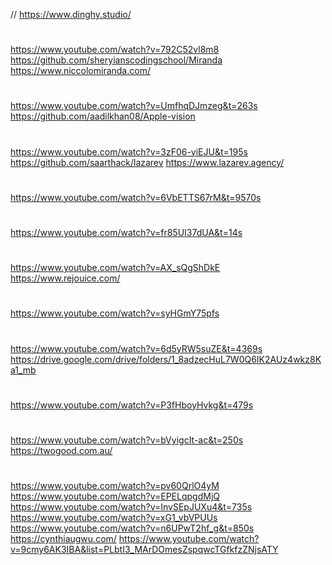 // https://www.dinghy.studio/

#

https://www.youtube.com/watch?v=792C52vl8m8
https://github.com/sheryianscodingschool/Miranda
https://www.niccolomiranda.com/

#

https://www.youtube.com/watch?v=UmfhqDJmzeg&t=263s
https://github.com/aadilkhan08/Apple-vision

#

https://www.youtube.com/watch?v=3zF06-yiEJU&t=195s
https://github.com/saarthack/lazarev
https://www.lazarev.agency/

#

https://www.youtube.com/watch?v=6VbETTS67rM&t=9570s

#

https://www.youtube.com/watch?v=fr85UI37dUA&t=14s

#

https://www.youtube.com/watch?v=AX_sQgShDkE
https://www.rejouice.com/

#

https://www.youtube.com/watch?v=syHGmY75pfs

#

https://www.youtube.com/watch?v=6d5yRW5suZE&t=4369s
https://drive.google.com/drive/folders/1_8adzecHuL7W0Q6IK2AUz4wkz8Ka1_mb

#

https://www.youtube.com/watch?v=P3fHboyHvkg&t=479s

#

https://www.youtube.com/watch?v=bVyigcIt-ac&t=250s
https://twogood.com.au/

#

https://www.youtube.com/watch?v=pv60QrlO4yM
https://www.youtube.com/watch?v=EPELqpgdMjQ
https://www.youtube.com/watch?v=InvSEpJUXu4&t=735s
https://www.youtube.com/watch?v=xG1_vbVPUUs
https://www.youtube.com/watch?v=n6UPwT2hf_g&t=850s
https://cynthiaugwu.com/
https://www.youtube.com/watch?v=9cmy6AK3IBA&list=PLbtI3_MArDOmesZspqwcTGfkfzZNjsATY
